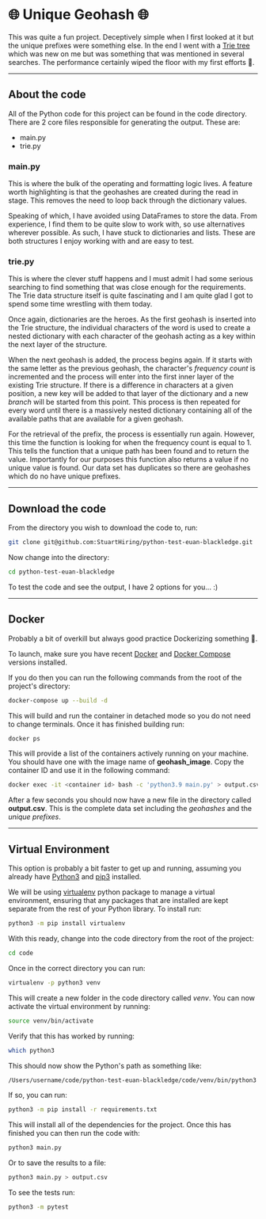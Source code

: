 # :globe_with_meridians: Unique Geohash :globe_with_meridians:

This was quite a fun project. Deceptively simple when I first looked at it but the unique prefixes were something else. In the end I went with a [Trie tree](https://en.wikipedia.org/wiki/Trie) which was new on me but was something that was mentioned in several searches. The performance certainly wiped the floor with my first efforts 🤣.

***
## About the code
All of the Python code for this project can be found in the code directory. There are 2 core files responsible for generating the output. These are:
- main&#46;py
- trie&#46;py

### main&#46;py
This is where the bulk of the operating and formatting logic lives. A feature worth highlighting is that the geohashes are created during the read in stage. This removes the need to loop back through the dictionary values.

Speaking of which, I have avoided using DataFrames to store the data. From experience, I find them to be quite slow to work with, so use alternatives wherever possible. As such, I have stuck to dictionaries and lists. These are both structures I enjoy working with and are easy to test.

### trie&#46;py
This is where the clever stuff happens and I must admit I had some serious searching to find something that was close enough for the requirements. The Trie data structure itself is quite fascinating and I am quite glad I got to spend some time wrestling with them today.

Once again, dictionaries are the heroes. As the first geohash is inserted into the Trie structure, the individual characters of the word is used to create a nested dictionary with each character of the geohash acting as a key within the next layer of the structure.

When the next geohash is added, the process begins again. If it starts with the same letter as the previous geohash, the character's *frequency count* is incremented and the process will enter into the first inner layer of the existing Trie structure. If there is a difference in characters at a given position, a new key will be added to that layer of the dictionary and a new *branch* will be started from this point. This process is then repeated for every word until there is a massively nested dictionary containing all of the available paths that are available for a given geohash.

For the retrieval of the prefix, the process is essentially run again. However, this time the function is looking for when the frequency count is equal to 1. This tells the function that a unique path has been found and to return the value. Importantly for our purposes this function also returns a value if no unique value is found. Our data set has duplicates so there are geohashes which do no have unique prefixes.

***
## Download the code
From the directory you wish to download the code to, run:

```bash
git clone git@github.com:StuartHiring/python-test-euan-blackledge.git
```

Now change into the directory:

```bash
cd python-test-euan-blackledge
```

To test the code and see the output, I have 2 options for you... :)

***
## Docker

Probably a bit of overkill but always good practice Dockerizing something 🐳.

To launch, make sure you have recent [Docker](https://docs.docker.com/get-docker/) and [Docker Compose](https://docs.docker.com/compose/install/) versions installed.

If you do then you can run the following commands from the root of the project's directory:

```bash
docker-compose up --build -d
```
This will build and run the container in detached mode so you do not need to change terminals. Once it has finished building run:

```bash
docker ps
```
This will provide a list of the containers actively running on your machine. You should have one with the image name of **geohash_image**. Copy the container ID and use it in the following command:

```bash
docker exec -it <container id> bash -c 'python3.9 main.py' > output.csv
```
After a few seconds you should now have a new file in the directory called **output.csv**. This is the complete data set including the *geohashes* and the *unique prefixes*.

***
## Virtual Environment

This option is probably a bit faster to get up and running, assuming you already have [Python3](https://www.python.org/downloads/) and [pip3](https://pip.pypa.io/en/stable/installation/) installed. 

We will be using [virtualenv](https://virtualenv.pypa.io/en/latest/) python package to manage a virtual environment, ensuring that any packages that are installed are kept separate from the rest of your Python library. To install run:

```bash
python3 -m pip install virtualenv
```
With this ready, change into the code directory from the root of the project:

```bash
cd code
```
Once in the correct directory you can run:

```bash
virtualenv -p python3 venv
```

This will create a new folder in the code directory called *venv*. You can now activate the virtual environment by running:

```bash
source venv/bin/activate
```
Verify that this has worked by running:

```bash
which python3
```

This should now show the Python's path as something like:

```bash
/Users/username/code/python-test-euan-blackledge/code/venv/bin/python3
```
If so, you can run:

```bash
python3 -m pip install -r requirements.txt
```
This will install all of the dependencies for the project. Once this has finished you can then run the code with:

```bash
python3 main.py
```
Or to save the results to a file:

```bash
python3 main.py > output.csv
```
To see the tests run:

```bash
python3 -m pytest
```